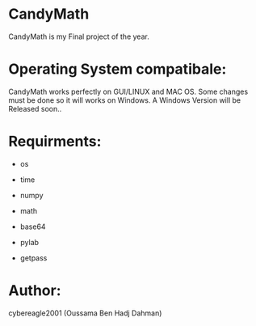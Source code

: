 # CandyMath
CandyMath is my Final project of the year. 

# Operating System compatibale:

CandyMath works perfectly on GUI/LINUX and MAC OS.
Some changes must be done so it will works on Windows. A Windows Version will be Released soon..

# Requirments:
* os 
 
* time
 
* numpy
 
* math
 
* base64
 
* pylab
 
* getpass
 

# Author:
cybereagle2001 (Oussama Ben Hadj Dahman)
